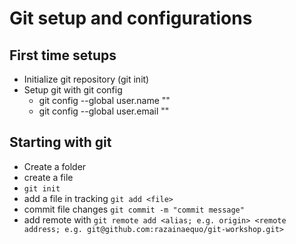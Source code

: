 # Git setup and configurations
## First time setups
- Initialize git repository (git init)
- Setup git with git config
    - git config --global user.name ""
    - git config --global user.email ""

## Starting with git
- Create a folder
- create a file
- `git init`
- add a file in tracking `git add <file>`
- commit file changes `git commit -m "commit message"`
- add remote with `git remote add <alias; e.g. origin> <remote address; e.g. git@github.com:razainaequo/git-workshop.git>` 
